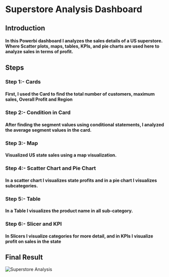 # Superstore Analysis Dashboard
<h2>Introduction</h2>
<h4>In this Powerbi dashboard I analyzes the sales details of a US superstore. Where Scatter plots, maps, tables, KPIs, and pie charts are used here to analyze sales in terms of profit.<h4>
<h2>Steps</h2>
<h3>Step 1:- Cards</h3>
<h4>First, I used the Card to find the total number of customers, maximum sales, Overall Profit and Region<h4>
<h3>Step 2:- Condition in Card</h3>
<h4>After finding the segment values using conditional statements, I analyzed the average segment values in the card.<h4>
<h3>Step 3:- Map</h3>
<h4>Visualized US state sales using a map visualization.<h4>
<h3>Step 4:- Scatter Chart and Pie Chart</h3>
<h4>In a scatter chart I visualizes state profits and in a pie chart I visualizes subcategories.<h4>
<h3>Step 5:- Table</h3>
<h4>In a Table I visualizes the product name in all sub-category.<h4>
<h3>Step 6:- Slicer and KPI</h3>
<h4>In Slicers I visualize categories for more detail, and in KPIs I visualize profit on sales in the state<h4>
<h2>Final Result</h2>

![Superstore Analysis](https://user-images.githubusercontent.com/70066441/212122497-65caf649-312b-45e5-9a8e-cfb72ece1e97.png)

